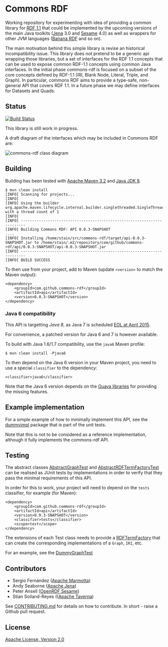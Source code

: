 # Commons RDF

Working repository for experimenting with idea of providing a common library for [RDF 1.1](http://www.w3.org/TR/rdf11-concepts/) that could be implemented by the upcoming versions of the main Java toolkits ([Jena](http://jena.apache.org) 3.0 and [Sesame](http://openrdf.callimachus.net) 4.0) as well as wrappers for other JVM languages ([Banana RDF](https://github.com/w3c/banana-rdf) and so on).

The main motivation behind this simple library is revise an historical incompatibility issue. This library does not pretend to be a generic api wrapping those libraries, but a set of interfaces for the RDF 1.1 concepts that can be used to expose common RDF-1.1 concepts using common Java interfaces. In the initial phase commons-rdf is focused on a subset of the core concepts defined by RDF-1.1 (IRI, Blank Node, Literal, Triple, and Graph). In particular, commons RDF aims to provide a type-safe, non-general API that covers RDF 1.1. In a future phase we may define interfaces for Datasets and Quads.

## Status

[![Build Status](https://secure.travis-ci.org/commons-rdf/commons-rdf.svg?branch=master)](https://travis-ci.org/commons-rdf/commons-rdf)

This library is still work in progress.

A draft diagram of the interfaces which may be included in Commons RDF are:

![commons-rdf class diagram](src/main/resources/commons-rdf-class-diagram.png "commons-rdf class diagram")

## Building

Building has been tested with [Apache Maven 3.2](http://maven.apache.org/download.cgi) and [Java JDK 8](http://www.oracle.com/technetwork/java/javase/downloads/).

    $ mvn clean install
    [INFO] Scanning for projects...
    [INFO] 
    [INFO] Using the builder org.apache.maven.lifecycle.internal.builder.singlethreaded.SingleThreadedBuilder with a thread count of 1
    [INFO]                                                                         
    [INFO] ------------------------------------------------------------------------
    [INFO] Building Commons RDF: API 0.0.3-SNAPSHOT
    ....
    [INFO] Installing /home/stain/src/commons-rdf/target/api-0.0.3-SNAPSHOT.jar to /home/stain/.m2/repository/com/github/commons-rdf/api/0.0.3-SNAPSHOT/api-0.0.3-SNAPSHOT.jar
    [INFO] ------------------------------------------------------------------------
    [INFO] BUILD SUCCESS

To then use from your project, add to Maven (update `<version>` to match the Maven output):

    <dependency>
        <groupId>com.github.commons-rdf</groupId>
        <artifactId>api</artifactId>
        <version>0.0.3-SNAPSHOT</version>
    </dependency>
    
    
### Java 6 compatibility

This API is targetting *Java 8*, as Java 7 is scheduled [EOL at April 2015](http://www.oracle.com/technetwork/java/javase/eol-135779.html).

For convenience, a patched version for Java 6 and 7 is however available.

To build with Java 1.6/1.7 compatibility, use the `java6` Maven profile:

    $ mvn clean install -Pjava6

To then depend on the Java 6 version in your Maven project, you need to use a special `classifier` to the dependency:

    <classifier>java6</classifier>

Note that the Java 6 version depends on the [Guava libraries](https://code.google.com/p/guava-libraries/) for providing the missing features.

## Example implementation

For a simple example of how to minimally implement this API, see
the [dummyimpl](src/test/java/com/github/commonsrdf/dummyimpl/)
package that is part of the unit tests.

Note that this is not to be considered as a 
reference implementation, although it
fully implements the commons-rdf API.


## Testing

The abstract classes
[AbstractGraphTest](src/test/java/com/github/commonsrdf/api/AbstractGraphTest.java)
and 
[AbstractRDFTermFactoryTest](src/test/java/com/github/commonsrdf/api/AbstractRDFTermFactoryTest.java)
can be realised as JUnit tests by implementations in order to verify that they
pass the minimal requirements of this API.

In order for this to work, your project will need to depend on the `tests`
classifier, for example (for Maven):

    <dependency>
        <groupId>com.github.commons-rdf</groupId>
        <artifactId>api</artifactId>
        <version>0.0.3-SNAPSHOT</version>
        <classifier>tests</classifier>
        <scope>test</scope>
    </dependency>

The extensions of each Test class needs to provide a 
[RDFTermFactory](src/test/java/com/github/commonsrdf/api/RDFTermFactory.java)
that can create the corresponding implementations of a `Graph`, `IRI`, etc.

For an example, see the
[DummyGraphTest](src/test/java/com/github/commonsrdf/dummyimpl/DummyGraphTest.java)


## Contributors

* Sergio Fernández ([Apache Marmotta](http://marmotta.apache.org))
* Andy Seaborne ([Apache Jena](http://jena.apache.org))
* Peter Ansell ([OpenRDF Sesame](http://openrdf.callimachus.net))
* Stian Soiland-Reyes (([Apache Taverna](http://taverna.incubator.apache.org))

See [CONTRIBUTING.md](CONTRIBUTING.md) for details on how to contribute. In short - raise a Github pull request.


## License

[Apache License, Version 2.0](http://www.apache.org/licenses/LICENSE-2.0.html)

